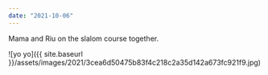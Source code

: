 ```yaml
---
date: "2021-10-06"
---
```


Mama and Riu on the slalom course together.

![yo yo]({{ site.baseurl }}/assets/images/2021/3cea6d50475b83f4c218c2a35d142a673fc921f9.jpg)
